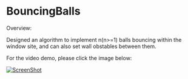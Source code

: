 BouncingBalls
=============

Overview: 

Designed an algorithm to implement n(n>=1) balls bouncing within the window site,
and can also set wall obstables between them.

For the video demo, please click the image below:

[![ScreenShot](http://i58.tinypic.com/2ezp8wj.jpg)](http://youtu.be/vZOsfFx9YXU)


